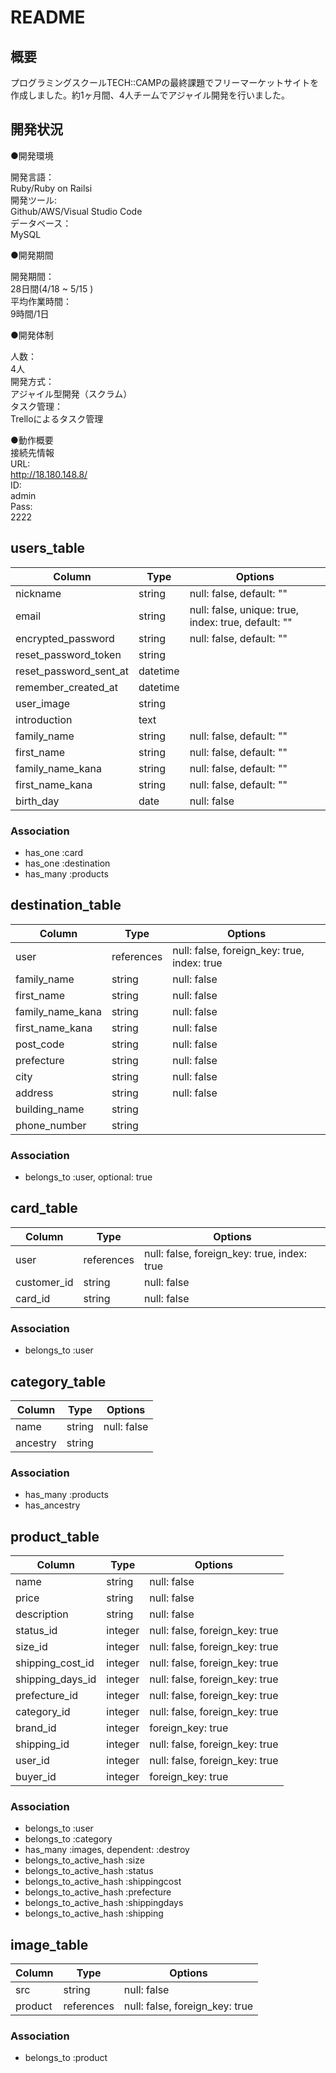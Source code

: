 # README

## 概要
プログラミングスクールTECH::CAMPの最終課題でフリーマーケットサイトを作成しました。約1ヶ月間、4人チームでアジャイル開発を行いました。

## 開発状況
●開発環境

  開発言語：  
    Ruby/Ruby on Railsi  
  開発ツール:  
    Github/AWS/Visual Studio Code  
  データベース：  
    MySQL  


●開発期間

  開発期間：  
    28日間(4/18 ~ 5/15 )  
  平均作業時間：  
    9時間/1日  


●開発体制

  人数：  
    4人  
  開発方式：  
    アジャイル型開発（スクラム）  
  タスク管理：  
    Trelloによるタスク管理  


●動作概要  
  接続先情報  
  URL:  
    http://18.180.148.8/  
  ID:  
    admin  
  Pass:  
    2222  

## users_table

|Column|Type|Options|
|------|----|-------|
|nickname|string|null: false, default: ""|
|email|string|null: false, unique: true, index: true, default: ""|
|encrypted_password|string|null: false, default: ""|
|reset_password_token|string||
|reset_password_sent_at|datetime||
|remember_created_at|datetime||
|user_image|string||
|introduction|text|
|family_name|string|null: false, default: ""|
|first_name|string|null: false, default: ""|
|family_name_kana|string|null: false, default: ""|
|first_name_kana|string|null: false, default: ""|
|birth_day|date|null: false|

### Association

- has_one :card
- has_one :destination
- has_many :products


## destination_table

|Column|Type|Options|
|------|----|-------|
|user|references|null: false, foreign_key: true, index: true|
|family_name|string|null: false|
|first_name|string|null: false|
|family_name_kana|string|null: false|
|first_name_kana|string|null: false|
|post_code|string|null: false|
|prefecture|string|null: false|
|city|string|null: false|
|address|string|null: false|
|building_name|string||
|phone_number|string||

### Association

- belongs_to :user, optional: true


## card_table

|Column|Type|Options|
|------|----|-------|
|user|references|null: false, foreign_key: true, index: true|
|customer_id|string|null: false|
|card_id|string|null: false|

### Association

- belongs_to :user


## category_table

|Column|Type|Options|
|------|----|-------|
|name|string|null: false|
|ancestry|string||

### Association

- has_many :products
- has_ancestry


## product_table

|Column|Type|Options|
|------|----|-------|
|name|string|null: false|
|price|string|null: false|
|description|string|null: false|
|status_id|integer|null: false, foreign_key: true|
|size_id|integer|null: false, foreign_key: true|
|shipping_cost_id|integer|null: false, foreign_key: true|
|shipping_days_id|integer|null: false, foreign_key: true|
|prefecture_id|integer|null: false, foreign_key: true|
|category_id|integer|null: false, foreign_key: true|
|brand_id|integer|foreign_key: true|
|shipping_id|integer|null: false, foreign_key: true|
|user_id|integer|null: false, foreign_key: true|
|buyer_id|integer|foreign_key: true|

### Association

- belongs_to :user
- belongs_to :category
- has_many :images, dependent: :destroy
- belongs_to_active_hash :size
- belongs_to_active_hash :status
- belongs_to_active_hash :shippingcost
- belongs_to_active_hash :prefecture
- belongs_to_active_hash :shippingdays
- belongs_to_active_hash :shipping


## image_table

|Column|Type|Options|
|------|----|-------|
|src|string|null: false|
|product|references|null: false, foreign_key: true|

### Association

- belongs_to :product
